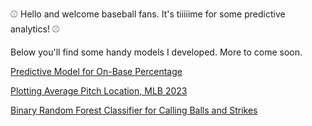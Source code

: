 :baseball: Hello and welcome baseball fans. It's tiiiiime for some predictive analytics! :baseball:

Below you'll find some handy models I developed. More to come soon.

[Predictive Model for On-Base Percentage](README_bayesbaseball.md)

[Plotting Average Pitch Location, MLB 2023](README_rapsodoplot.md)

[Binary Random Forest Classifier for Calling Balls and Strikes](README_strikeorball.md)
